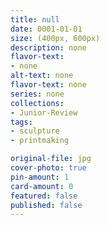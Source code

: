 ```yaml
---
title: null
date: 0001-01-01
size: (400px, 600px)
description: none
flavor-text:
- none
alt-text: none
flavor-text: none
series: none
collections:
- Junior-Review
tags:
- sculpture
- printmaking

original-file: jpg
cover-photo: true
pin-amount: 1
card-amount: 0
featured: false
published: false
---
```

